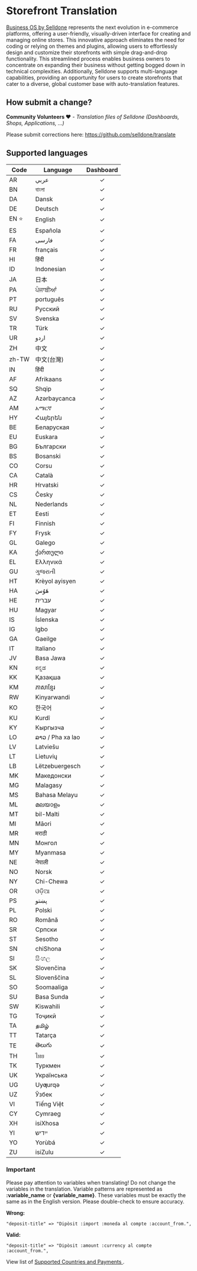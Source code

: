 # Storefront Translation


[Business OS by Selldone](https://selldone.com) represents the next evolution in e-commerce platforms, offering a
user-friendly, visually-driven interface for creating and managing online stores. This innovative approach eliminates
the need for coding or relying on themes and plugins, allowing users to effortlessly design and customize their
storefronts with simple drag-and-drop functionality. This streamlined process enables business owners to concentrate on
expanding their business without getting bogged down in technical complexities. Additionally, Selldone supports
multi-language capabilities, providing an opportunity for users to create storefronts that cater to a diverse, global
customer base with auto-translation features.

## How submit a change?

**Community Volunteers ❤** _- Translation files of Selldone (Dashboards, Shops, Applications, ...)_

Please submit corrections here: https://github.com/selldone/translate


## Supported languages

| Code  | Language         | Dashboard |
|-------|------------------|:---------:|
| AR    | عربي             |     ✓     |
| BN    | বাংলা            |     ✓     |
| DA    | Dansk            |     ✓     |
| DE    | Deutsch          |     ✓     |
| EN ⭐  | English          |     ✓     |
| ES    | Española         |     ✓     |
| FA    | فارسی            |     ✓     |
| FR    | français         |     ✓     |
| HI    | हिंदी            |     ✓     |
| ID    | Indonesian       |     ✓     |
| JA    | 日本               |     ✓     |
| PA    | ਪੰਜਾਬੀਆਂ         |     ✓     |
| PT    | português        |     ✓     |
| RU    | Pусский          |     ✓     |
| SV    | Svenska          |     ✓     |
| TR    | Türk             |     ✓     |
| UR    | اردو             |     ✓     |
| ZH    | 中文               |     ✓     |
| zh-TW | 中文(台灣)           |     ✓     |
| IN    | हिंदी            |     ✓     |
| AF    | Afrikaans        |     ✓     |
| SQ    | Shqip            |     ✓     |
| AZ    | Azərbaycanca     |     ✓     |
| AM    | አማርኛ             |     ✓     |
| HY    | Հայերեն          |     ✓     |
| BE    | Беларуская       |     ✓     |
| EU    | Euskara          |     ✓     |
| BG    | Български        |     ✓     |
| BS    | Bosanski         |     ✓     |
| CO    | Corsu            |     ✓     |
| CA    | Català           |     ✓     |
| HR    | Hrvatski         |     ✓     |
| CS    | Česky            |     ✓     |
| NL    | Nederlands       |     ✓     |
| ET    | Eesti            |     ✓     |
| FI    | Finnish          |     ✓     |
| FY    | Frysk            |     ✓     |
| GL    | Galego           |     ✓     |
| KA    | ქართული          |     ✓     |
| EL    | Ελληνικά         |     ✓     |
| GU    | ગુજરાતી          |     ✓     |
| HT    | Krèyol ayisyen   |     ✓     |
| HA    | هَوُسَ           |     ✓     |
| HE    | עברית            |     ✓     |
| HU    | Magyar           |     ✓     |
| IS    | Íslenska         |     ✓     |
| IG    | Igbo             |     ✓     |
| GA    | Gaeilge          |     ✓     |
| IT    | Italiano         |     ✓     |
| JV    | Basa Jawa        |     ✓     |
| KN    | ಕನ್ನಡ            |     ✓     |
| KK    | Қазақша          |     ✓     |
| KM    | ភាសាខ្មែរ        |     ✓     |
| RW    | Kinyarwandi      |     ✓     |
| KO    | 한국어              |     ✓     |
| KU    | Kurdî            |     ✓     |
| KY    | Кыргызча         |     ✓     |
| LO    | ລາວ / Pha xa lao |     ✓     |
| LV    | Latviešu         |     ✓     |
| LT    | Lietuvių         |     ✓     |
| LB    | Lëtzebuergesch   |     ✓     |
| MK    | Македонски       |     ✓     |
| MG    | Malagasy         |     ✓     |
| MS    | Bahasa Melayu    |     ✓     |
| ML    | മലയാളം           |     ✓     |
| MT    | bil-Malti        |     ✓     |
| MI    | Māori            |     ✓     |
| MR    | मराठी            |     ✓     |
| MN    | Монгол           |     ✓     |
| MY    | Myanmasa         |     ✓     |
| NE    | नेपाली           |     ✓     |
| NO    | Norsk            |     ✓     |
| NY    | Chi-Chewa        |     ✓     |
| OR    | ଓଡ଼ିଆ            |     ✓     |
| PS    | پښتو             |     ✓     |
| PL    | Polski           |     ✓     |
| RO    | Română           |     ✓     |
| SR    | Српски           |     ✓     |
| ST    | Sesotho          |     ✓     |
| SN    | chiShona         |     ✓     |
| SI    | සිංහල            |     ✓     |
| SK    | Slovenčina       |     ✓     |
| SL    | Slovenščina      |     ✓     |
| SO    | Soomaaliga       |     ✓     |
| SU    | Basa Sunda       |     ✓     |
| SW    | Kiswahili        |     ✓     |
| TG    | Тоҷикӣ           |     ✓     |
| TA    | தமிழ்            |     ✓     |
| TT    | Tatarça          |     ✓     |
| TE    | తెలుగు           |     ✓     |
| TH    | ไทย              |     ✓     |
| TK    | Туркмен          |     ✓     |
| UK    | Українська       |     ✓     |
| UG    | Uyƣurqə          |     ✓     |
| UZ    | Ўзбек            |     ✓     |
| VI    | Tiếng Việt       |     ✓     |
| CY    | Cymraeg          |     ✓     |
| XH    | isiXhosa         |     ✓     |
| YI    | ייִדיש           |     ✓     |
| YO    | Yorùbá           |     ✓     |
| ZU    | isiZulu          |     ✓     |


### Important

Please pay attention to variables when translating! Do not change the variables in the translation. Variable patterns
are represented as **:variable_name** or **{variable_name}**. These variables must be exactly the same as in the English
version.
Please double-check to ensure accuracy.

**Wrong:**

```
"deposit-title" => "Dipòsit :import :moneda al compte :account_from.",
```

**Valid:**

```
"deposit-title" => "Dipòsit :amount :currency al compte :account_from.",
```

View list of [Supported Countries and Payments
](https://selldone.com/countries).

